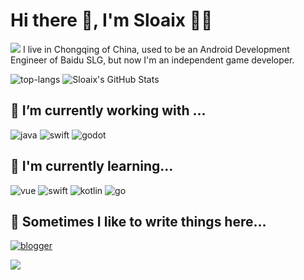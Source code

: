 # Hi there 👋, I'm Sloaix 👨‍💻

![](https://github.githubassets.com/images/modules/site/sponsors/pixel-mona-heart.gif) I live in Chongqing of China, used to be an Android Development Engineer of Baidu SLG, but now I'm an independent game developer.

![top-langs](https://github-readme-stats.anuraghazra1.vercel.app/api/top-langs/?username=Sloaix&hide=PHP,Makefile) ![Sloaix's GitHub Stats](https://github-readme-stats.vercel.app/api?username=Sloaix&show_icons=true&line_height=33)

## 🔭 I’m currently working with ...

![java](https://img.shields.io/badge/java-%23ED8B00.svg?style=for-the-badge&logo=java&logoColor=white)
![swift](https://img.shields.io/badge/swift-%23FA7343.svg?style=for-the-badge&logo=swift&logoColor=white)
![godot](https://img.shields.io/badge/GODOT-%23FFFFFF.svg?style=for-the-badge&logo=godot-engine)


## 🌱 I'm currently learning...

![vue](https://img.shields.io/badge/vue%20-%234fc08d.svg?&style=for-the-badge&logo=vue.js&logoColor=white)
![swift](https://img.shields.io/badge/iOS-000000?style=for-the-badge&logo=ios&logoColor=white)
![kotlin](https://img.shields.io/badge/kotlin-%230095D5.svg?style=for-the-badge&logo=kotlin&logoColor=white)
![go](https://img.shields.io/badge/go-%2300ADD8.svg?style=for-the-badge&logo=go&logoColor=white)



## 💬 Sometimes I like to write things here...
[![blogger](https://img.shields.io/badge/Sloaix-%231DA1F2.svg?style=for-the-badge&logo=Twitter&logoColor=white)](https://twitter.com/sloaix)


![](https://user-images.githubusercontent.com/5713670/87202985-820dcb80-c2b6-11ea-9f56-7ec461c497c3.gif) 

